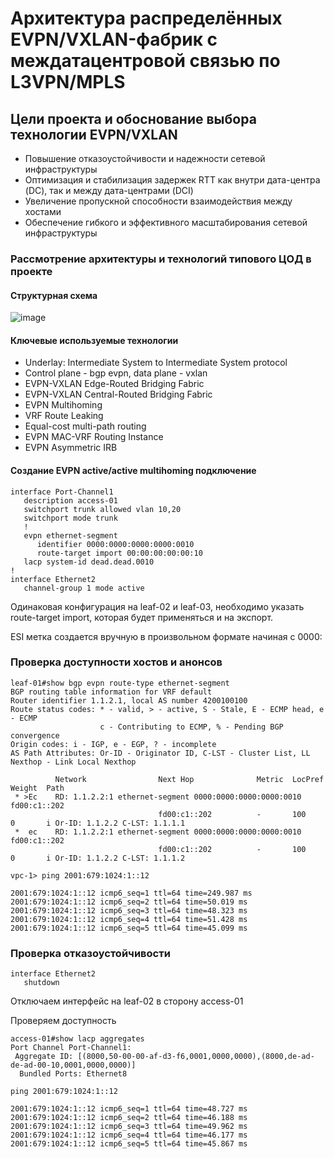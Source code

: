 # Архитектура распределённых EVPN/VXLAN-фабрик с междатацентровой связью по L3VPN/MPLS

## Цели проекта и обоснование выбора технологии EVPN/VXLAN

- Повышение отказоустойчивости и надежности сетевой инфраструктуры
- Оптимизация и стабилизация задержек RTT как внутри дата-центра (DC), так и между дата-центрами (DCI)
- Увеличение пропускной способности взаимодействия между хостами
- Обеспечение гибкого и эффективного масштабирования сетевой инфраструктуры



### Рассмотрение архитектуры и технологий типового ЦОД в проекте

#### Структурная схема 


![image](https://github.com/user-attachments/assets/f6937da7-4e64-4f71-bd65-208edf1b7765)



#### Ключевые используемые технологии

- Underlay: Intermediate System to Intermediate System protocol
- Control plane - bgp evpn, data plane - vxlan
- EVPN-VXLAN Edge-Routed Bridging Fabric
- EVPN-VXLAN Central-Routed Bridging Fabric
- EVPN Multihoming
- VRF Route Leaking
- Equal-cost multi-path routing
- EVPN MAC-VRF Routing Instance
- EVPN Asymmetric IRB


#### Создание EVPN active/active multihoming подключение

```
interface Port-Channel1
   description access-01
   switchport trunk allowed vlan 10,20
   switchport mode trunk
   !
   evpn ethernet-segment
      identifier 0000:0000:0000:0000:0010
      route-target import 00:00:00:00:00:10
   lacp system-id dead.dead.0010
!
interface Ethernet2
   channel-group 1 mode active
```

Одинаковая конфигурация на leaf-02 и leaf-03, необходимо указать route-target import, которая будет применяться и на экспорт.

ESI метка создается вручную в произвольном формате начиная с 0000:


### Проверка доступности хостов и анонсов

```
leaf-01#show bgp evpn route-type ethernet-segment
BGP routing table information for VRF default
Router identifier 1.1.2.1, local AS number 4200100100
Route status codes: * - valid, > - active, S - Stale, E - ECMP head, e - ECMP
                    c - Contributing to ECMP, % - Pending BGP convergence
Origin codes: i - IGP, e - EGP, ? - incomplete
AS Path Attributes: Or-ID - Originator ID, C-LST - Cluster List, LL Nexthop - Link Local Nexthop

          Network                Next Hop              Metric  LocPref Weight  Path
 * >Ec    RD: 1.1.2.2:1 ethernet-segment 0000:0000:0000:0000:0010 fd00:c1::202
                                 fd00:c1::202          -       100     0       i Or-ID: 1.1.2.2 C-LST: 1.1.1.1
 *  ec    RD: 1.1.2.2:1 ethernet-segment 0000:0000:0000:0000:0010 fd00:c1::202
                                 fd00:c1::202          -       100     0       i Or-ID: 1.1.2.2 C-LST: 1.1.1.2
```


```
vpc-1> ping 2001:679:1024:1::12

2001:679:1024:1::12 icmp6_seq=1 ttl=64 time=249.987 ms
2001:679:1024:1::12 icmp6_seq=2 ttl=64 time=50.019 ms
2001:679:1024:1::12 icmp6_seq=3 ttl=64 time=48.323 ms
2001:679:1024:1::12 icmp6_seq=4 ttl=64 time=51.428 ms
2001:679:1024:1::12 icmp6_seq=5 ttl=64 time=45.099 ms

```


### Проверка отказоустойчивости

```
interface Ethernet2
   shutdown
```

Отключаем интерфейс на leaf-02 в сторону access-01

Проверяем доступность

```
access-01#show lacp aggregates
Port Channel Port-Channel1:
 Aggregate ID: [(8000,50-00-00-af-d3-f6,0001,0000,0000),(8000,de-ad-de-ad-00-10,0001,0000,0000)]
  Bundled Ports: Ethernet8
```

```
ping 2001:679:1024:1::12

2001:679:1024:1::12 icmp6_seq=1 ttl=64 time=48.727 ms
2001:679:1024:1::12 icmp6_seq=2 ttl=64 time=46.188 ms
2001:679:1024:1::12 icmp6_seq=3 ttl=64 time=49.962 ms
2001:679:1024:1::12 icmp6_seq=4 ttl=64 time=46.177 ms
2001:679:1024:1::12 icmp6_seq=5 ttl=64 time=45.867 ms

```






